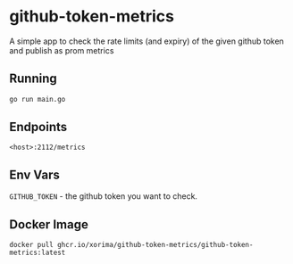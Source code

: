 # github-token-metrics

A simple app to check the rate limits (and expiry) of the given github token and publish as prom metrics 

## Running

```bash
go run main.go
```

## Endpoints

`<host>:2112/metrics`

## Env Vars

`GITHUB_TOKEN` - the github token you want to check.

## Docker Image

`docker pull ghcr.io/xorima/github-token-metrics/github-token-metrics:latest`
